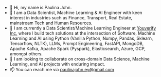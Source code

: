 - 👋 Hi, my name is Paulina John.
- 👀 I am a Data Scientist, Machine Learning & AI Engineer with keen interest in industries such as Finance, Transport, Real Estate, mainstream Tech and Human Resources.
- 🌱 I am currently a Data Scientist/Machine Learning Engineer at [Youverify Inc.](https://www.linkedin.com/company/youcheckonline/) where I build tech solutions at the intersection of Software, Machine Learning and AI using Python (Vanilla Python, Numpy, Pandas, Sklearn, Tensorflow, NLTK), LLMs, Prompt Engineering, FastAPI, MongoDB, Apache Kafka, Apache Spark (Pyspark), Elasticsearch, Azure, GCP, amongst others.
- 💞️ I am looking to collaborate on cross-domain Data Science, Machine Learning, and AI projects with enduring impact.
- 📫 You can reach me via paulinajohn.ey@gmail.com

<!---
PaulinaJohn/PaulinaJohn is a ✨ special ✨ repository because its `README.md` (this file) appears on your GitHub profile.
You can click the Preview link to take a look at your changes.
--->
